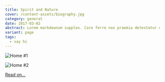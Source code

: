 ```yaml
---
title: Spirit and Nature
cover: /content-assets/biography.jpg
category: general
date: 2017-03-02
abstract: Lorem markdownum supplex. Care ferre nos praemia detestatur oderit vitatumque, tardius pello ostentare; dixit.
variant: page
tags:
  - say hi
---
```


![Home #1](/content-assets/about/about12_600X900.jpg)

![Home #2](/content-assets/about/home.jpg)

[Read on...](/about)
